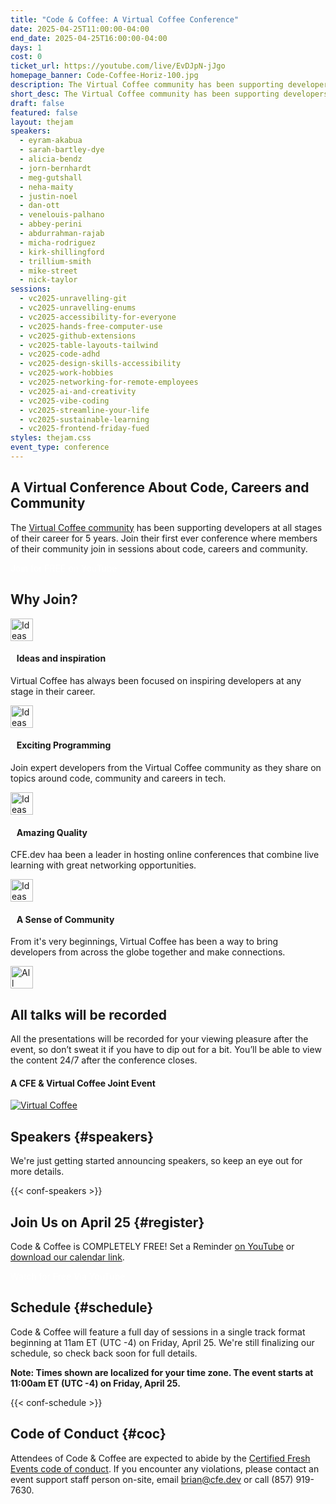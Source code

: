 ```yaml
---
title: "Code & Coffee: A Virtual Coffee Conference"
date: 2025-04-25T11:00:00-04:00
end_date: 2025-04-25T16:00:00-04:00
days: 1
cost: 0
ticket_url: https://youtube.com/live/EvDJpN-jJgo
homepage_banner: Code-Coffee-Horiz-100.jpg
description: The Virtual Coffee community has been supporting developers at all stages of their career for 5 years. Join their first ever conference for sessions about code, careers and community.
short_desc: The Virtual Coffee community has been supporting developers at all stages of their career for 5 years. Join their first ever conference for sessions about code, careers and community.
draft: false
featured: false
layout: thejam
speakers:
  - eyram-akabua
  - sarah-bartley-dye
  - alicia-bendz
  - jorn-bernhardt
  - meg-gutshall
  - neha-maity
  - justin-noel
  - dan-ott
  - venelouis-palhano
  - abbey-perini
  - abdurrahman-rajab
  - micha-rodriguez
  - kirk-shillingford
  - trillium-smith
  - mike-street
  - nick-taylor
sessions:
  - vc2025-unravelling-git
  - vc2025-unravelling-enums
  - vc2025-accessibility-for-everyone
  - vc2025-hands-free-computer-use
  - vc2025-github-extensions
  - vc2025-table-layouts-tailwind
  - vc2025-code-adhd
  - vc2025-design-skills-accessibility
  - vc2025-work-hobbies
  - vc2025-networking-for-remote-employees
  - vc2025-ai-and-creativity
  - vc2025-vibe-coding
  - vc2025-streamline-your-life
  - vc2025-sustainable-learning
  - vc2025-frontend-friday-fued
styles: thejam.css
event_type: conference
---
```


## A Virtual Conference About Code, Careers and Community

The [Virtual Coffee community](https://virtualcoffee.io/) has been supporting developers at all stages of their career for 5 years. Join their first ever conference where members of their community join in sessions about code, careers and community.

<div class="flex items-center justify-center w-full mt-8 mb-8">
<a class="button" style="text-decoration:none;color:#FFF" href="https://youtube.com/live/EvDJpN-jJgo" target="_blank">
 Join for FREE on YouTube
</a>
</div>

## Why Join?

<div class="container px-6 mx-auto mt-8">
  <div class="grid gap-8 lg:grid-cols-2">
    <article>
      <div class="flex items-center mb-8">
      <p><img src="/img/thejam/iconmonstr-idea-7-1.svg" alt="Ideas and Inspiration" width="36" height="36"></p>
      <h4 style="margin-left:.7em">Ideas and inspiration</h4>
      </div>
      <p class="text-base">Virtual Coffee has always been focused on inspiring developers at any stage in their career.</p>
    </article>
    <article>
      <div class="flex items-center mb-8">
      <p><img src="/img/thejam/iconmonstr-rocket-14-1.svg" alt="Ideas and Inspiration" width="36" height="36"></p>
      <h4 style="margin-left:.7em">Exciting Programming</h4>
      </div>
      <p class="text-base">Join expert developers from the Virtual Coffee community as they share on topics around code, community and careers in tech.</p>
    </article>
    <article>
      <div class="flex items-center mb-8">
      <p><img src="/img/thejam/iconmonstr-thumb-15-1.svg" alt="Ideas and Inspiration" width="36" height="36"></p>
      <h4 style="margin-left:.7em">Amazing Quality</h4>
      </div>
      <p class="text-base">CFE.dev haa been a leader in hosting online conferences that combine live learning with great networking opportunities.</p>
    </article>
    <article>
      <div class="flex items-center mb-8">
      <p><img src="/img/thejam/iconmonstr-friend-3-1.svg" alt="Ideas and Inspiration" width="36" height="36"></p>
      <h4 style="margin-left:.7em">A Sense of Community</h4>
      </div>
      <p class="text-base">From it's very beginnings, Virtual Coffee has been a way to bring developers from across the globe together and make connections.</p>
    </article>
  </div>
</div>

<section class="border border-gray-300 rounded mt-28">
  <div class="flex flex-col items-center justify-center p-6 pt-6 pb-4 text-center rounded highlight-pattern-signal">
    <div class="flex items-center justify-center flex-shrink-0 w-24 h-24 mr-4 -mt-20 rounded-full bg-lightBlue" aria-hidden="true">
      <img src="/img/thejam/iconmonstr-video-camera-1-1.svg" alt="All talks will be recorded" width="36" height="36">
    </div>
    <h2 class="mt-4 mb-2 text-3xl font-bold leading-tight text-blue">All talks will be recorded</a></h2>
  </div>
  <div class="p-6">
    All the presentations will be recorded for your viewing pleasure after the event, so don’t sweat it if you have to dip out for a bit. You’ll be able to view the content 24/7 after the conference closes.
  </div>
</section>

#### A CFE & Virtual Coffee Joint Event

[![Virtual Coffee](/img/sponsors/virtual-coffee.png)](https://virtualcoffee.io)

## Speakers {#speakers}

We're just getting started announcing speakers, so keep an eye out for more details.

{{< conf-speakers >}}

## Join Us on April 25 {#register}

Code & Coffee is COMPLETELY FREE! Set a Reminder [on YouTube](https://youtube.com/live/EvDJpN-jJgo) or [download our calendar link](/events/virtual-coffee-conf-2025/calendar.ics).

<div class="flex items-center justify-center w-full mt-8 mb-8">
<a class="button" style="text-decoration:none;color:#FFF" href="https://youtube.com/live/EvDJpN-jJgo">
 Watch for Free Via YouTube
</a>
</div>

## Schedule {#schedule}

Code & Coffee will feature a full day of sessions in a single track format beginning at 11am ET (UTC -4) on Friday, April 25. We're still finalizing our schedule, so check back soon for full details.

**Note: Times shown are localized for your time zone. The event starts at 11:00am ET (UTC -4) on Friday, April 25.**


{{< conf-schedule >}}

## Code of Conduct {#coc}

Attendees of Code & Coffee are expected to abide by the [Certified Fresh Events code of conduct](/conduct). If you encounter any violations, please contact an event support staff person on-site, email [brian@cfe.dev](mailto:brian@cfe.dev) or call (857) 919-7630.
